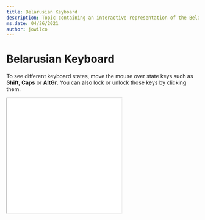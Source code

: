 ```yaml
--- 
title: Belarusian Keyboard 
description: Topic containing an interactive representation of the Belarusian Keyboard 
ms.date: 04/26/2021 
author: jowilco 
--- 
```

 
# Belarusian Keyboard 
 
To see different keyboard states, move the mouse over state keys such as **Shift**, **Caps** or **AltGr**. You can also lock or unlock those keys by clicking them. 
 
<iframe src="kbdblr.html" height="300"></iframe> 
